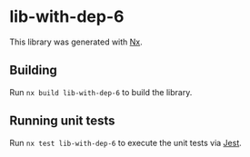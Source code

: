 # lib-with-dep-6

This library was generated with [Nx](https://nx.dev).

## Building

Run `nx build lib-with-dep-6` to build the library.

## Running unit tests

Run `nx test lib-with-dep-6` to execute the unit tests via [Jest](https://jestjs.io).
